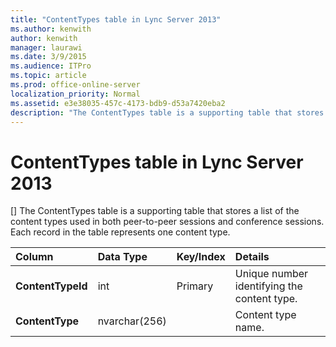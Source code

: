 ```yaml
---
title: "ContentTypes table in Lync Server 2013"
ms.author: kenwith
author: kenwith
manager: laurawi
ms.date: 3/9/2015
ms.audience: ITPro
ms.topic: article
ms.prod: office-online-server
localization_priority: Normal
ms.assetid: e3e38035-457c-4173-bdb9-d53a7420eba2
description: "The ContentTypes table is a supporting table that stores a list of the content types used in both peer-to-peer sessions and conference sessions. Each record in the table represents one content type."
---
```


# ContentTypes table in Lync Server 2013
[]
The ContentTypes table is a supporting table that stores a list of the content types used in both peer-to-peer sessions and conference sessions. Each record in the table represents one content type.
  
|**Column**|**Data Type**|**Key/Index**|**Details**|
|:-----|:-----|:-----|:-----|
|**ContentTypeId** <br/> |int  <br/> |Primary  <br/> |Unique number identifying the content type.  <br/> |
|**ContentType** <br/> |nvarchar(256)  <br/> ||Content type name.  <br/> |
   

